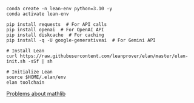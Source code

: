 ```
conda create -n lean-env python=3.10 -y
conda activate lean-env

pip install requests  # For API calls
pip install openai  # For OpenAI API
pip install diskcache  # For caching
pip install -q -U google-generativeai  # For Gemini API

# Install Lean
curl https://raw.githubusercontent.com/leanprover/elan/master/elan-init.sh -sSf | sh

# Initialize Lean
source $HOME/.elan/env
elan toolchain
```

[Problems about mathlib](https://github.com/leanprover-community/mathlib4/wiki/Using-mathlib4-as-a-dependency)

